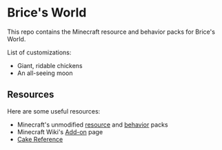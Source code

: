 Brice's World
=============

This repo contains the Minecraft resource and behavior packs for Brice's World.

List of customizations:

- Giant, ridable chickens
- An all-seeing moon

Resources
---------

Here are some useful resources:

- Minecraft's unmodified [resource](https://aka.ms/resourcepacktemplate) and [behavior](https://aka.ms/behaviorpacktemplate) packs
- Minecraft Wiki's [Add-on](https://minecraft.gamepedia.com/Add-on) page
- [Cake Reference](https://cakebuild.net/dsl/)
